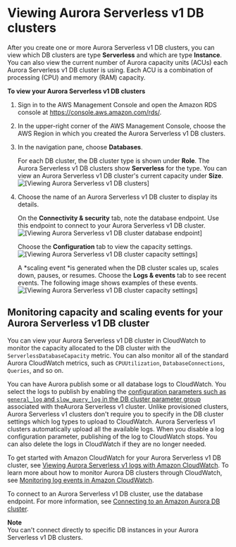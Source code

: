 # Viewing Aurora Serverless v1 DB clusters<a name="aurora-serverless.viewing"></a>

 After you create one or more Aurora Serverless v1 DB clusters, you can view which DB clusters are type **Serverless** and which are type **Instance**\. You can also view the current number of Aurora capacity units \(ACUs\) each Aurora Serverless v1 DB cluster is using\. Each ACU is a combination of processing \(CPU\) and memory \(RAM\) capacity\. 

**To view your Aurora Serverless v1 DB clusters**

1. Sign in to the AWS Management Console and open the Amazon RDS console at [https://console\.aws\.amazon\.com/rds/](https://console.aws.amazon.com/rds/)\.

1.  In the upper\-right corner of the AWS Management Console, choose the AWS Region in which you created the Aurora Serverless v1 DB clusters\. 

1.  In the navigation pane, choose **Databases**\. 

    For each DB cluster, the DB cluster type is shown under **Role**\. The Aurora Serverless v1 DB clusters show **Serverless** for the type\. You can view an Aurora Serverless v1 DB cluster's current capacity under **Size**\.   
![\[Viewing Aurora Serverless v1 DB clusters\]](http://docs.aws.amazon.com/AmazonRDS/latest/AuroraUserGuide/images/aurora-serverless-viewing.png)

1.  Choose the name of an Aurora Serverless v1 DB cluster to display its details\. 

    On the **Connectivity & security** tab, note the database endpoint\. Use this endpoint to connect to your Aurora Serverless v1 DB cluster\.   
![\[Viewing Aurora Serverless v1 DB cluster database endpoint\]](http://docs.aws.amazon.com/AmazonRDS/latest/AuroraUserGuide/images/aurora-serverless-endpoint.png)

    Choose the **Configuration** tab to view the capacity settings\.   
![\[Viewing Aurora Serverless v1 DB cluster capacity settings\]](http://docs.aws.amazon.com/AmazonRDS/latest/AuroraUserGuide/images/aurora-serverless-capacity-settings.png)

    A *scaling event *is generated when the DB cluster scales up, scales down, pauses, or resumes\. Choose the **Logs & events** tab to see recent events\. The following image shows examples of these events\.   
![\[Viewing Aurora Serverless v1 DB cluster capacity settings\]](http://docs.aws.amazon.com/AmazonRDS/latest/AuroraUserGuide/images/aurora-serverless-scaling.png)

## Monitoring capacity and scaling events for your Aurora Serverless v1 DB cluster<a name="aurora-serverless.viewing.monitoring"></a>

 You can view your Aurora Serverless v1 DB cluster in CloudWatch to monitor the capacity allocated to the DB cluster with the `ServerlessDatabaseCapacity` metric\. You can also monitor all of the standard Aurora CloudWatch metrics, such as `CPUUtilization`, `DatabaseConnections`, `Queries`, and so on\. 

 You can have Aurora publish some or all database logs to CloudWatch\. You select the logs to publish by enabling the [configuration parameters such as `general_log` and `slow_query_log` in the DB cluster parameter group](aurora-serverless-v1.how-it-works.md#aurora-serverless.parameter-groups) associated with theAurora Serverless v1 cluster\. Unlike provisioned clusters, Aurora Serverless v1 clusters don't require you to specify in the DB cluster settings which log types to upload to CloudWatch\. Aurora Serverless v1 clusters automatically upload all the available logs\. When you disable a log configuration parameter, publishing of the log to CloudWatch stops\. You can also delete the logs in CloudWatch if they are no longer needed\. 

 To get started with Amazon CloudWatch for your Aurora Serverless v1 DB cluster, see [Viewing Aurora Serverless v1 logs with Amazon CloudWatch](aurora-serverless-v1.how-it-works.md#aurora-serverless.logging.monitoring)\. To learn more about how to monitor Aurora DB clusters through CloudWatch, see [Monitoring log events in Amazon CloudWatch](AuroraMySQL.Integrating.CloudWatch.md#AuroraMySQL.Integrating.CloudWatch.Monitor)\. 

 To connect to an Aurora Serverless v1 DB cluster, use the database endpoint\. For more information, see [Connecting to an Amazon Aurora DB cluster](Aurora.Connecting.md)\. 

**Note**  
 You can't connect directly to specific DB instances in your Aurora Serverless v1 DB clusters\. 